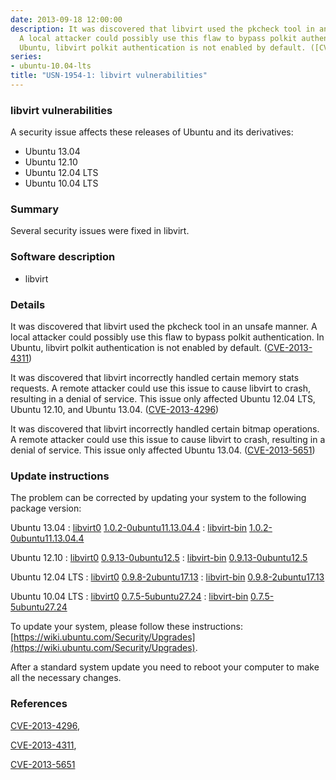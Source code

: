 ```yaml
---
date: 2013-09-18 12:00:00
description: It was discovered that libvirt used the pkcheck tool in an unsafe manner.
  A local attacker could possibly use this flaw to bypass polkit authentication. In
  Ubuntu, libvirt polkit authentication is not enabled by default. ([CVE-2013-4311](http://people.ubuntu.com/~ubuntu-security/cve/CVE-2013-4311))
series:
- ubuntu-10.04-lts
title: "USN-1954-1: libvirt vulnerabilities"
---
```



### libvirt vulnerabilities

A security issue affects these releases of Ubuntu and its derivatives:

* Ubuntu 13.04
* Ubuntu 12.10
* Ubuntu 12.04 LTS
* Ubuntu 10.04 LTS

### Summary

Several security issues were fixed in libvirt. 

### Software description

* libvirt 

### Details

It was discovered that libvirt used the pkcheck tool in an unsafe manner. A local attacker could possibly use this flaw to bypass polkit authentication. In Ubuntu, libvirt polkit authentication is not enabled by default. ([CVE-2013-4311](http://people.ubuntu.com/~ubuntu-security/cve/CVE-2013-4311))

It was discovered that libvirt incorrectly handled certain memory stats requests. A remote attacker could use this issue to cause libvirt to crash, resulting in a denial of service. This issue only affected Ubuntu 12.04 LTS, Ubuntu 12.10, and Ubuntu 13.04. ([CVE-2013-4296](http://people.ubuntu.com/~ubuntu-security/cve/CVE-2013-4296))

It was discovered that libvirt incorrectly handled certain bitmap operations. A remote attacker could use this issue to cause libvirt to crash, resulting in a denial of service. This issue only affected Ubuntu 13.04. ([CVE-2013-5651](http://people.ubuntu.com/~ubuntu-security/cve/CVE-2013-5651)) 

### Update instructions

The problem can be corrected by updating your system to the following package version:

Ubuntu 13.04
 : [libvirt0](https://launchpad.net/ubuntu/+source/libvirt) <span> [1.0.2-0ubuntu11.13.04.4](https://launchpad.net/ubuntu/+source/libvirt/1.0.2-0ubuntu11.13.04.4) </span> 
 : [libvirt-bin](https://launchpad.net/ubuntu/+source/libvirt) <span> [1.0.2-0ubuntu11.13.04.4](https://launchpad.net/ubuntu/+source/libvirt/1.0.2-0ubuntu11.13.04.4) </span> 

Ubuntu 12.10
 : [libvirt0](https://launchpad.net/ubuntu/+source/libvirt) <span> [0.9.13-0ubuntu12.5](https://launchpad.net/ubuntu/+source/libvirt/0.9.13-0ubuntu12.5) </span> 
 : [libvirt-bin](https://launchpad.net/ubuntu/+source/libvirt) <span> [0.9.13-0ubuntu12.5](https://launchpad.net/ubuntu/+source/libvirt/0.9.13-0ubuntu12.5) </span> 

Ubuntu 12.04 LTS
 : [libvirt0](https://launchpad.net/ubuntu/+source/libvirt) <span> [0.9.8-2ubuntu17.13](https://launchpad.net/ubuntu/+source/libvirt/0.9.8-2ubuntu17.13) </span> 
 : [libvirt-bin](https://launchpad.net/ubuntu/+source/libvirt) <span> [0.9.8-2ubuntu17.13](https://launchpad.net/ubuntu/+source/libvirt/0.9.8-2ubuntu17.13) </span> 

Ubuntu 10.04 LTS
 : [libvirt0](https://launchpad.net/ubuntu/+source/libvirt) <span> [0.7.5-5ubuntu27.24](https://launchpad.net/ubuntu/+source/libvirt/0.7.5-5ubuntu27.24) </span> 
 : [libvirt-bin](https://launchpad.net/ubuntu/+source/libvirt) <span> [0.7.5-5ubuntu27.24](https://launchpad.net/ubuntu/+source/libvirt/0.7.5-5ubuntu27.24) </span> 

To update your system, please follow these instructions: [https://wiki.ubuntu.com/Security/Upgrades](https://wiki.ubuntu.com/Security/Upgrades).

After a standard system update you need to reboot your computer to make all the necessary changes. 

### References

 
 [CVE-2013-4296](http://people.ubuntu.com/~ubuntu-security/cve/CVE-2013-4296), 

 [CVE-2013-4311](http://people.ubuntu.com/~ubuntu-security/cve/CVE-2013-4311), 

 [CVE-2013-5651](http://people.ubuntu.com/~ubuntu-security/cve/CVE-2013-5651)